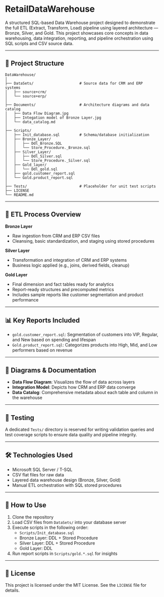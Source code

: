 # RetailDataWarehouse

A structured SQL-based Data Warehouse project designed to demonstrate the full ETL (Extract, Transform, Load) pipeline using layered architecture — Bronze, Silver, and Gold. This project showcases core concepts in data warehousing, data integration, reporting, and pipeline orchestration using SQL scripts and CSV source data.

---

## 📁 Project Structure

```
DataWarehouse/
│
├── DataSets/                     # Source data for CRM and ERP systems
│   ├── source+crm/
│   └── source+erp/
│
├── Documents/                    # Architecture diagrams and data catalog
│   ├── Data Flow Diagram.jpg
│   ├── Integation model of Bronze Layer.jpg
│   └── data_catalog.md
│
├── Scripts/
│   ├── Init_database.sql         # Schema/database initialization
│   ├── Bronze_Layer/
│   │   ├── Ddl_Bronze.SQL
│   │   └── Store_Procedure._Bronze.sql
│   ├── Silver_Layer/
│   │   ├── Ddl_Silver.sql
│   │   └── Store_Procedure._Silver.sql
│   ├── Gold_layer/
│   │   └── Ddl_gold.sql
│   ├── gold.customer_report.sql
│   └── Gold.product_report.sql
│
├── Tests/                        # Placeholder for unit test scripts
├── LICENSE
└── README.md
```

---

## 🔄 ETL Process Overview

**Bronze Layer**  
- Raw ingestion from CRM and ERP CSV files  
- Cleansing, basic standardization, and staging using stored procedures  

**Silver Layer**  
- Transformation and integration of CRM and ERP systems  
- Business logic applied (e.g., joins, derived fields, cleanup)  

**Gold Layer**  
- Final dimension and fact tables ready for analytics  
- Report-ready structures and precomputed metrics  
- Includes sample reports like customer segmentation and product performance

---

## 📊 Key Reports Included

- `gold.customer_report.sql`: Segmentation of customers into VIP, Regular, and New based on spending and lifespan  
- `Gold.product_report.sql`: Categorizes products into High, Mid, and Low performers based on revenue  

---

## 📄 Diagrams & Documentation

- **Data Flow Diagram**: Visualizes the flow of data across layers  
- **Integration Model**: Depicts how CRM and ERP data converge  
- **Data Catalog**: Comprehensive metadata about each table and column in the warehouse  

---

## 🧪 Testing

A dedicated `Tests/` directory is reserved for writing validation queries and test coverage scripts to ensure data quality and pipeline integrity.

---

## 🛠️ Technologies Used

- Microsoft SQL Server / T-SQL  
- CSV flat files for raw data  
- Layered data warehouse design (Bronze, Silver, Gold)  
- Manual ETL orchestration with SQL stored procedures

---

## 📌 How to Use

1. Clone the repository  
2. Load CSV files from `DataSets/` into your database server  
3. Execute scripts in the following order:
   - `Scripts/Init_database.sql`
   - Bronze Layer: DDL + Stored Procedure
   - Silver Layer: DDL + Stored Procedure
   - Gold Layer: DDL
4. Run report scripts in `Scripts/gold.*.sql` for insights

---

## 📄 License

This project is licensed under the MIT License. See the `LICENSE` file for details.
